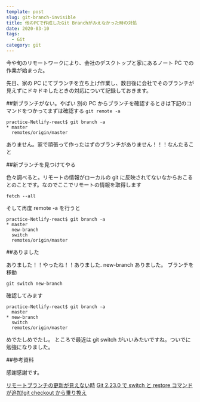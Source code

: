 ```yaml
---
template: post
slug: git-branch-invisible
title: 他のPCで作成したGit Branchがみえなかった時の対処
date: 2020-03-10
tags:
  - Git
category: git
---
```


今や旬のリモートワークにより、会社のデスクトップと家にあるノート PC での作業が始まった。

先日、家の PC にてブランチを立ち上げ作業し、数日後に会社でそのブランチが見えずにドキドキしたときの対応について記録しておきます。

##新ブランチがない。やばい
別の PC からブランチを確認するときは下記のコマンドをつかってまずは確認する
`git remote -a`

```
practice-Netlify-react$ git branch -a
* master
  remotes/origin/master

```

ありません。家で頑張って作ったはずのブランチがありません！！！なんたること

##新ブランチを見つけてやる

色々調べると。リモートの情報がローカルの git に反映されてないなからおこるとのことです。なのでここでリモートの情報を取得します

`fetch --all`

そして再度 remote -a を行うと

```
practice-Netlify-react$ git branch -a
* master
  new-branch
  switch
  remotes/origin/master
```

##ありました

ありました！！やったね！！ありました. new-branch ありました。
ブランチを移動

```
git switch new-branch
```

確認してみます

```
practice-Netlify-react$ git branch -a
  master
* new-branch
  switch
  remotes/origin/master
```

めでたしめでたし。
ところで最近は git switch がいいみたいですね。ついでに勉強になりました。

##参考資料

感謝感謝です。

[リモートブランチの更新が見えない時](https://awesome-linus.com/2018/03/11/cannot-get-remote-branch/)
[Git 2.23.0 で switch と restore コマンドが追加!git checkout から乗り換え](https://bitware-blog.com/2019/10/02/git-2-23-0%E3%81%A7switch%E3%81%A8restore%E3%82%B3%E3%83%9E%E3%83%B3%E3%83%89%E3%81%8C%E8%BF%BD%E5%8A%A0git-checkout%E3%81%8B%E3%82%89%E4%B9%97%E3%82%8A%E6%8F%9B%E3%81%88/)

